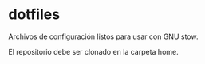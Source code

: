 # dotfiles

Archivos de configuración listos para usar con GNU stow.

El repositorio debe ser clonado en la carpeta home.
